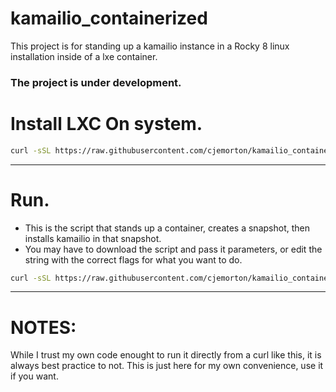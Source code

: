 # kamailio_containerized

This project is for standing up a kamailio instance in a Rocky 8 linux installation inside of a lxe container.

### The project is under development. ###



# Install LXC On system.
```bash
curl -sSL https://raw.githubusercontent.com/cjemorton/kamailio_containerized/main/install_lxc.sh | bash
```
-------------------------

# Run.
- This is the script that stands up a container, creates a snapshot, then installs kamailio in that snapshot.
- You may have to download the script and pass it parameters, or edit the string with the correct flags for what you want to do.
```bash
curl -sSL https://raw.githubusercontent.com/cjemorton/kamailio_containerized/main/run.sh | bash
```

-------------------------


# NOTES: 

While I trust my own code enought to run it directly from a curl like this, it is always best practice to not. This is just here for my own convenience, use it if you want.
